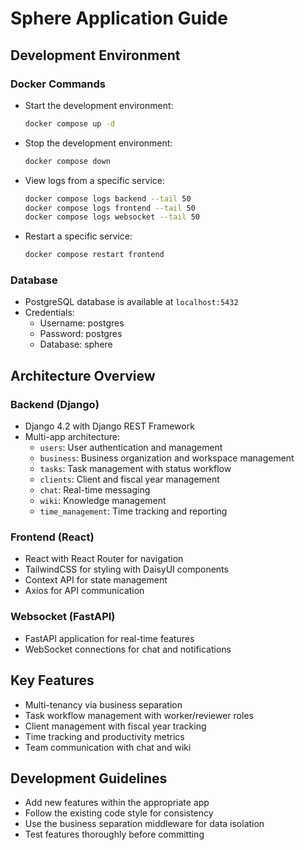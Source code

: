 # Sphere Application Guide

## Development Environment

### Docker Commands

- Start the development environment:
  ```bash
  docker compose up -d
  ```

- Stop the development environment:
  ```bash
  docker compose down
  ```

- View logs from a specific service:
  ```bash
  docker compose logs backend --tail 50
  docker compose logs frontend --tail 50
  docker compose logs websocket --tail 50
  ```

- Restart a specific service:
  ```bash
  docker compose restart frontend
  ```

### Database

- PostgreSQL database is available at `localhost:5432`
- Credentials:
  - Username: postgres
  - Password: postgres
  - Database: sphere

## Architecture Overview

### Backend (Django)

- Django 4.2 with Django REST Framework
- Multi-app architecture:
  - `users`: User authentication and management 
  - `business`: Business organization and workspace management
  - `tasks`: Task management with status workflow
  - `clients`: Client and fiscal year management
  - `chat`: Real-time messaging
  - `wiki`: Knowledge management
  - `time_management`: Time tracking and reporting

### Frontend (React)

- React with React Router for navigation
- TailwindCSS for styling with DaisyUI components
- Context API for state management
- Axios for API communication

### Websocket (FastAPI)

- FastAPI application for real-time features
- WebSocket connections for chat and notifications

## Key Features

- Multi-tenancy via business separation
- Task workflow management with worker/reviewer roles
- Client management with fiscal year tracking
- Time tracking and productivity metrics
- Team communication with chat and wiki

## Development Guidelines

- Add new features within the appropriate app
- Follow the existing code style for consistency
- Use the business separation middleware for data isolation
- Test features thoroughly before committing